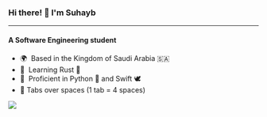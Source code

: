 ### Hi there! 👋 I'm Suhayb
---------------------
#### A Software Engineering student

- 🌍  Based in the Kingdom of Saudi Arabia 🇸🇦
- 🧠  Learning Rust 🦀
- 🥸  Proficient in Python 🐍 and Swift 🕊️
- 🤠  Tabs over spaces (1 tab = 4 spaces)

<a href="https://git.io/streak-stats"><img src="https://github-readme-streak-stats.herokuapp.com?user=suhaybu&theme=github-dark&hide_border=true" /></a>
